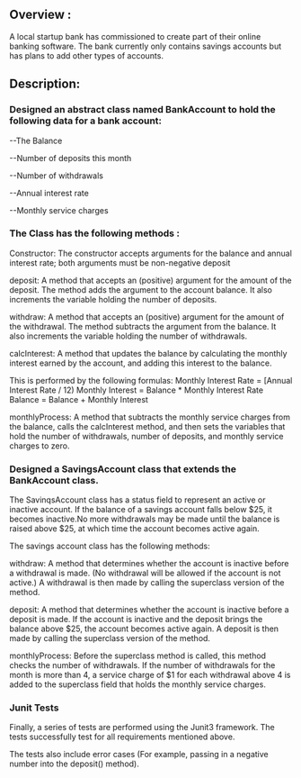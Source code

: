 


## Overview :
 
A local startup bank has commissioned to create part of their online banking
software. The bank currently only contains savings accounts but has plans to add other types of
accounts. 

## Description:

### Designed an abstract class named BankAccount to hold the following data for a bank account:

--The Balance

--Number of deposits this month

--Number of withdrawals

--Annual interest rate

--Monthly service charges

### The Class has the following methods :

Constructor: The constructor accepts arguments for the balance and
annual interest rate; both arguments must be non-negative
deposit

deposit: A method that accepts an (positive) argument for the amount of
the deposit. The method adds the argument to the
account balance. It also increments the variable holding
the number of deposits.

withdraw: A method that accepts an (positive) argument for the amount of
the withdrawal. The method subtracts the argument from
the balance. It also increments the variable holding the
number of withdrawals.

calcInterest: A method that updates the balance by calculating the monthly
interest earned by the account, and adding this interest to the
balance. 

This is performed by the following formulas:
Monthly Interest Rate = [Annual Interest Rate / 12)
Monthly Interest = Balance * Monthly Interest Rate
Balance = Balance + Monthly Interest

monthlyProcess: A method that subtracts the monthly service charges from the
balance, calls the calcInterest method, and then sets the
variables that hold the number of withdrawals, number of
deposits, and monthly service charges to zero.

### Designed a SavingsAccount class that extends the BankAccount class. 

The SavinqsAccount class has a status field to represent an active or inactive account. If the balance of a savings
account falls below $25, it becomes inactive.No more withdrawals may be made until the balance is raised above $25, at which time the account becomes
active again. 

The savings account class has the following methods:

withdraw: A method that determines whether the account is inactive
before a withdrawal is made. (No withdrawal will be allowed if
the account is not active.) A withdrawal is then made by
calling the superclass version of the method.

deposit: A method that determines whether the account is inactive
before a deposit is made. If the account is inactive and the
deposit brings the balance above $25, the account becomes
active again. A deposit is then made by calling the superclass
version of the method.

monthlyProcess: Before the superclass method is called, this method checks
the number of withdrawals. If the number of withdrawals for
the month is more than 4, a service charge of $1 for each
withdrawal above 4 is added to the superclass field that holds
the monthly service charges. 

### Junit Tests
Finally, a series of tests are performed using the Junit3 framework. The tests successfully test for all
requirements mentioned above. 

The tests also include error cases (For example,
passing in a negative number into the deposit() method).

